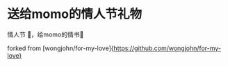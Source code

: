 # 送给momo的情人节礼物

情人节 🌹，给momo的情书💌

forked from [wongjohn/for-my-love]{https://github.com/wongjohn/for-my-love}

